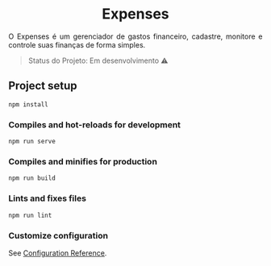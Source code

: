 <h1 align="center"> Expenses </h1>
<p align="justify"> O Expenses é um gerenciador de gastos financeiro, cadastre, monitore e controle suas finanças de forma simples. </p>

> Status do Projeto: Em desenvolvimento :warning:

## Project setup
```
npm install
```

### Compiles and hot-reloads for development
```
npm run serve
```

### Compiles and minifies for production
```
npm run build
```

### Lints and fixes files
```
npm run lint
```

### Customize configuration
See [Configuration Reference](https://cli.vuejs.org/config/).
